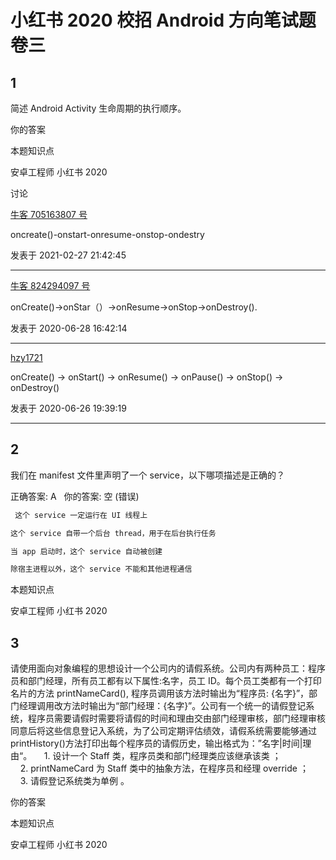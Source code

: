 # 小红书 2020 校招 Android 方向笔试题卷三

## 1

简述 Android Activity 生命周期的执行顺序。

你的答案

本题知识点

安卓工程师 小红书 2020

讨论

[牛客 705163807 号](https://www.nowcoder.com/profile/705163807)

oncreate()-onstart-onresume-onstop-ondestry

发表于 2021-02-27 21:42:45

* * *

[牛客 824294097 号](https://www.nowcoder.com/profile/824294097)

onCreate()->onStar（）->onResume->onStop->onDestroy().

发表于 2020-06-28 16:42:14

* * *

[hzy1721](https://www.nowcoder.com/profile/5376314)

onCreate() -> onStart() -> onResume() -> onPause() -> onStop() -> onDestroy()

发表于 2020-06-26 19:39:19

* * *

## 2

我们在 manifest 文件里声明了一个 service，以下哪项描述是正确的？

正确答案: A   你的答案: 空 (错误)

```cpp
 这个 service 一定运行在 UI 线程上
```

```cpp
这个 service 自带一个后台 thread，用于在后台执行任务
```

```cpp
当 app 启动时，这个 service 自动被创建
```

```cpp
除宿主进程以外，这个 service 不能和其他进程通信
```

本题知识点

安卓工程师 小红书 2020

## 3

请使用面向对象编程的思想设计一个公司内的请假系统。公司内有两种员工：程序员和部门经理，所有员工都有以下属性:名字，员工 ID。每个员工类都有一个打印名片的方法 printNameCard(), 程序员调用该方法时输出为“程序员: {名字}”，部门经理调用改方法时输出为“部门经理：{名字}”。公司有一个统一的请假登记系统，程序员需要请假时需要将请假的时间和理由交由部门经理审核，部门经理审核同意后将这些信息登记入系统，为了公司定期评估绩效，请假系统需要能够通过 printHistory()方法打印出每个程序员的请假历史，输出格式为：”名字|时间|理由“。
    1. 设计一个 Staff 类，程序员类和部门经理类应该继承该类 ；
    2. printNameCard 为 Staff 类中的抽象方法，在程序员和经理 override ；
    3. 请假登记系统类为单例 。

你的答案

本题知识点

安卓工程师 小红书 2020